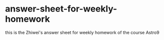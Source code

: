 # answer-sheet-for-weekly-homework
this is the Zhiwei's answer sheet for weekly homework of the course Astro9 
